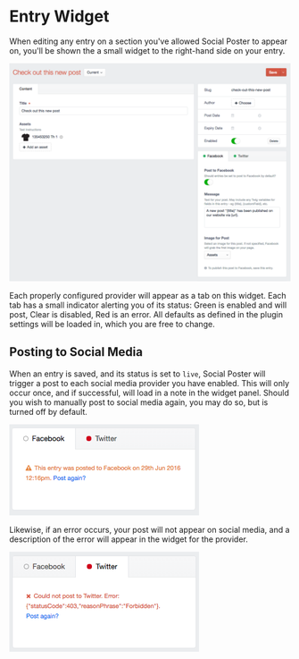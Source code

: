 # Entry Widget

When editing any entry on a section you've allowed Social Poster to appear on, you'll be shown the a small widget to the right-hand side on your entry.

![](/docs/screenshots/entry-edit.png)

Each properly configured provider will appear as a tab on this widget. Each tab has a small indicator alerting you of its status: Green is enabled and will post, Clear is disabled, Red is an error. All defaults as defined in the plugin settings will be loaded in, which you are free to change.

## Posting to Social Media

When an entry is saved, and its status is set to `live`, Social Poster will trigger a post to each social media provider you have enabled. This will only occur once, and if successful, will load in a note in the widget panel. Should you wish to manually post to social media again, you may do so, but is turned off by default.

![](/docs/screenshots/panel-warning.png)

Likewise, if an error occurs, your post will not appear on social media, and a description of the error will appear in the widget for the provider.

![](/docs/screenshots/panel-error.png)